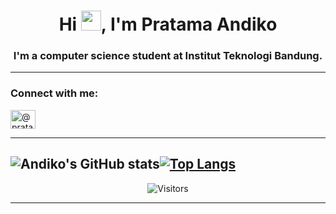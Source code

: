 <h1 align="center">Hi <img src="https://github.com/blackcater/blackcater/raw/master/images/Hi.gif" height="32" />, I'm Pratama Andiko</h1>
<h3 align="center">I'm a computer science student at Institut Teknologi Bandung.</h3>

---

<h3 align="left">Connect with me:</h3>
<p align="left">
<a href="https://instagram.com/pratamandiko" target="blank"><img align="center" src="https://cdn.jsdelivr.net/npm/simple-icons@3.0.1/icons/instagram.svg" alt="@pratamandiko" height="30" width="40" /></a>
</p>

---

![Andiko's GitHub stats](https://github-readme-stats.vercel.app/api?username=pratamaandiko&show_icons=true&theme=radical)[![Top Langs](https://github-readme-stats.vercel.app/api/top-langs/?username=pratamaandiko&layout=compact&theme=radical)](https://github.com/pratamaandiko/github-readme-stats)
---

<p align=center>                           
  <img align=center  src="https://visitor-badge.laobi.icu/badge?page_id=pratamaandiko.pratamaandiko" alt="Visitors">                     
</p>

---
